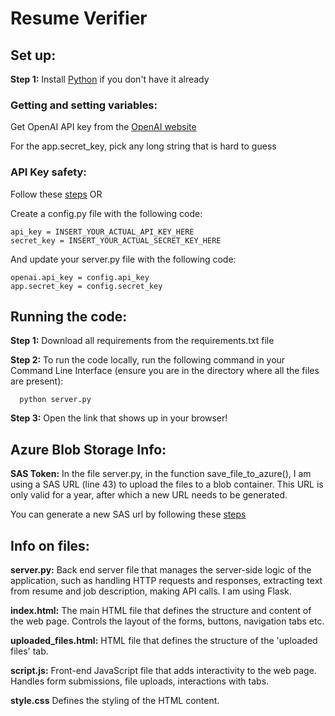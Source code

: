 # Resume Verifier

## Set up:

**Step 1:** 
Install [Python](https://www.python.org/downloads/) if you don't have it already

### Getting and setting variables:

Get OpenAI API key from the [OpenAI website](https://openai.com/blog/openai-api)

For the app.secret_key, pick any long string that is hard to guess

### API Key safety:

Follow these [steps](https://help.openai.com/en/articles/5112595-best-practices-for-api-key-safety) OR

Create a config.py file with the following code:
```
api_key = INSERT_YOUR_ACTUAL_API_KEY_HERE
secret_key = INSERT_YOUR_ACTUAL_SECRET_KEY_HERE
```
And update your server.py file with the following code:
```
openai.api_key = config.api_key
app.secret_key = config.secret_key
```
## Running the code:
**Step 1:**
Download all requirements from the requirements.txt file

**Step 2:**
To run the code locally, run the following command in your Command Line Interface (ensure you are in the directory where all the files are present):
```
  python server.py
```

**Step 3:**
Open the link that shows up in your browser!

## Azure Blob Storage Info:
**SAS Token:** 
In the file server.py, in the function save_file_to_azure(), I am using a SAS URL (line 43) to upload the files to a blob container. This URL is only valid for a year, after which a new URL needs to be generated.

You can generate a new SAS url by following these [steps](https://docs.informatica.com/integration-cloud/data-integration-connectors/h2l/1679-prerequisites-to-create-a-microsoft-azure-blob-storage-v3-c/prerequisites-to-create-a-microsoft-azure-blob-storage-v3-connec/get-credentials-for-shared-access-signature-authentication/get-sas-token-for-the-container/get-sas-token-from-the-azure-portal.html)

## Info on files:
**server.py:** Back end server file that manages the server-side logic of the application, such as handling HTTP requests and responses, extracting text from resume and job description, making API calls. I am using Flask.

**index.html:** The main HTML file that defines the structure and content of the web page. Controls the layout of the forms, buttons, navigation tabs etc. 

**uploaded_files.html:** HTML file that defines the structure of the 'uploaded files' tab.

**script.js:** Front-end JavaScript file that adds interactivity to the web page. Handles form submissions, file uploads, interactions with tabs.

**style.css** Defines the styling of the HTML content. 

